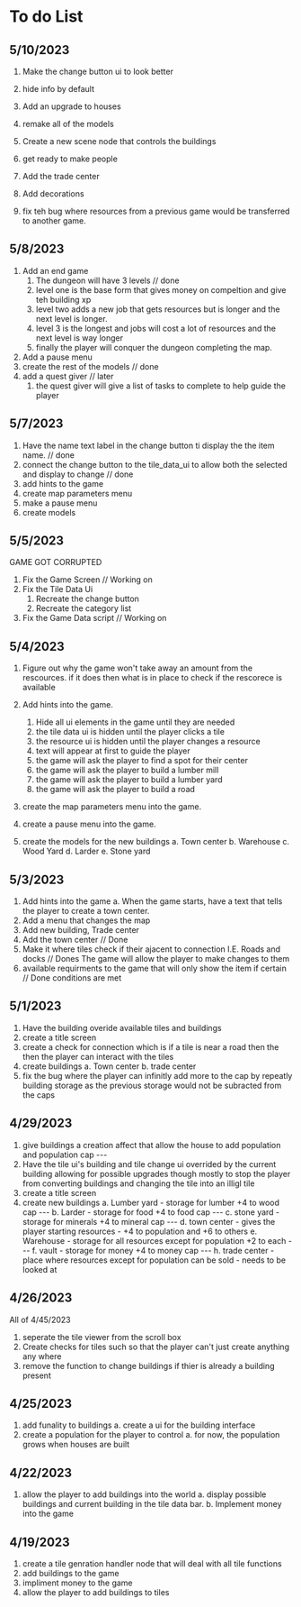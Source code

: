 # To do List

## 5/10/2023

1. Make the change button ui to look better
2. hide info by default
3. Add an upgrade to houses

4. remake all of the models
5. Create a new scene node that controls the buildings
6. get ready to make people
7. Add the trade center
8. Add decorations
9. fix teh bug where resources from a previous game would be transferred to another game.

## 5/8/2023

1. Add an end game
   1. The dungeon will have 3 levels // done
   2. level one is the base form that gives money on compeltion and give teh building xp
   3. level two adds a new job that gets resources but is longer and the next level is longer.
   4. level 3 is the longest and jobs will cost a lot of resources and the next level is way longer
   5. finally the player will conquer the dungeon completing the map.
2. Add a pause menu
3. create the rest of the models // done
4. add a quest giver // later
   1. the quest giver will give a list of tasks to complete to help guide the player

## 5/7/2023

1. Have the name text label in the change button ti display the the item name. // done
2. connect the change button to the tile_data_ui to allow both the selected and display to change // done
3. add hints to the game
4. create map parameters menu
5. make a pause menu
6. create models

## 5/5/2023

GAME GOT CORRUPTED

1. Fix the Game Screen // Working on
2. Fix the Tile Data Ui
   1. Recreate the change button
   2. Recreate the category list
3. Fix the Game Data script // Working on

## 5/4/2023

1. Figure out why the game won't take away an amount from the rescources.
if it does then what is in place to check if the rescorece is available

2. Add hints into the game.
   1. Hide all ui elements in the game until they are needed
   2. the tile data ui is hidden until the player clicks a tile
   3. the resource ui is hidden until the player changes a resource
   4. text will appear at first to guide the player
   5. the game will ask the player to find a spot for their center
   6. the game will ask the player to build a lumber mill
   7. the game will ask the player to build a lumber yard
   8. the game will ask the player to build a road
3. create the map parameters menu into the game.
4. create a pause menu into the game.

5. create the models for the new buildings
 a. Town center
 b. Warehouse
 c. Wood Yard
 d. Larder
 e. Stone yard

## 5/3/2023

1. Add hints into the game
 a. When the game starts, have a text that tells the player to create a town
  center.
2. Add a menu that changes the map
3. Add new building, Trade center
4. Add the town center // Done
5. Make it where tiles check if their ajacent to connection I.E. Roads and docks // Dones
 The game will allow the player to make changes to them
6. available requirments to the game that will only show the item if certain // Done
 conditions are met

## 5/1/2023

1. Have the building overide available tiles and buildings
2. create a title screen
3. create a check for connection which is if a tile is near a road then the
 then the player can interact with the tiles
4. create buildings
 a. Town center
 b. trade center
5. fix the bug where the player can infinitly add more to the cap by repeatly
 building storage as the previous storage would not be subracted from the caps

## 4/29/2023

1. give buildings a creation affect that allow the house to add population and
population cap ---
2. Have the tile ui's building and tile change ui overrided by the current
building allowing for possible upgrades though mostly to stop the player from
converting buildings and changing the tile into an illigl tile
3. create a title screen
4. create new buildings
 a. Lumber yard - storage for lumber +4 to wood cap ---
 b. Larder - storage for food +4 to food cap ---
 c. stone yard - storage for minerals +4 to mineral cap ---
 d. town center - gives the player starting resources - +4 to population and +6 to others
 e. Warehouse - storage for all resources except for population +2 to each ---
 f. vault - storage for money +4 to money cap ---
 h. trade center - place where resources except for population can be sold - needs to be looked at

## 4/26/2023

All of 4/45/2023

1. seperate the tile viewer from the scroll box
2. Create checks for tiles such so that the player can't just create anything any where
3. remove the function to change buildings if thier is already a building present

## 4/25/2023

1. add funality to buildings
 a. create a ui for the building interface
2. create a population for the player to control
 a. for now, the population grows when houses are built

## 4/22/2023

1. allow the player to add buildings into the world
 a. display possible buildings and current building in the tile data bar.
 b. Implement money into the game

## 4/19/2023

1. create a tile genration handler node that will deal with all tile functions
2. add buildings to the game
3. impliment money to the game
4. allow the player to add buildings to tiles
